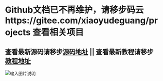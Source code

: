 # Github文档已不再维护，请移步码云https://gitee.com/xiaoyudeguang/projects 查看相关项目

## 查看最新源码请移步[源码地址](https://gitee.com/xiaoyudeguang/easy-develop/tree/master/easy-swagger)  || 查看最新教程请移步[教程地址](https://blog.csdn.net/qq_28802119/article/details/96880977)

![输入图片说明](https://images.gitee.com/uploads/images/2019/0809/171940_bbb75ca6_1437817.png "在这里输入图片标题")
